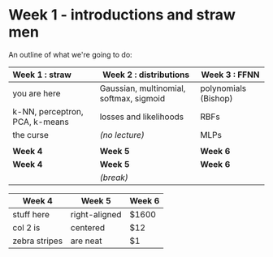 # Week 1 - introductions and straw men

An outline of what we're going to do:

| Week 1 : straw | Week 2 : distributions | Week 3 : FFNN | 
| :------------- | ------------- | ----- |
| you are here      | Gaussian, multinomial, softmax, sigmoid | polynomials (Bishop) |
| k-NN, perceptron, PCA, k-means | losses and likelihoods | RBFs |
| the curse | *(no lecture)*| MLPs |
| | | |
| **Week 4** |  **Week 5** |  **Week 6** | 
| **Week 4** |  **Week 5** |  **Week 6** | 
|| *(break)* ||


| Week 4        | Week 5          | Week 6  |
| ------------- | ------------- | ----- |
| stuff here     | right-aligned | $1600 |
| col 2 is      | centered      |   $12 |
| zebra stripes | are neat      |    $1 |


